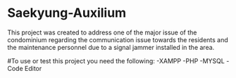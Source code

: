# Saekyung-Auxilium

This project was created to address one of the major issue of the condominium regarding the communication issue towards the residents and the maintenance personnel due to a signal jammer installed in the area.

#To use or test this project
you need the following:
-XAMPP
-PHP
-MYSQL
-Code Editor

